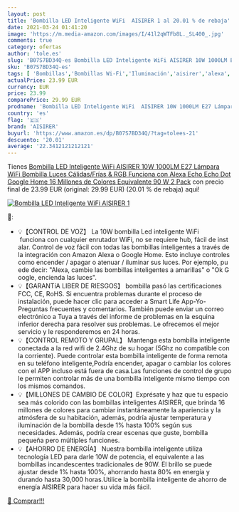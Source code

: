 ```yaml
---
layout: post
title: 'Bombilla LED Inteligente WiFi  AISIRER 1 al 20.01 % de rebaja'
date: 2021-03-24 01:41:20
image: 'https://m.media-amazon.com/images/I/41l2qWTFb8L._SL400_.jpg'
comments: true
category: ofertas
author: 'tole.es'
slug: 'B07S7BD34Q-es Bombilla LED Inteligente WiFi AISIRER 10W 1000LM E27...'
sku: 'B07S7BD34Q-es'
tags: [ 'Bombillas','Bombillas Wi-Fi','Iluminación','aisirer','alexa','google','home', ]
actualPrice: 23.99 EUR
currency: EUR
price: 23.99
comparePrice: 29.99 EUR
prodname: 'Bombilla LED Inteligente WiFi  AISIRER 10W 1000LM E27 Lámpara  WiFi Bombilla Luces Cálidas/Frías & RGB Funciona con Alexa  Echo  Echo Dot  Google Home  16 Millones de Colores  Equivalente 90 W  2 Pack'
country: 'es'
flag: '🇪🇸'
brand: 'AISIRER'
buyurl: 'https://www.amazon.es/dp/B07S7BD34Q/?tag=tolees-21'
descuento: '20.01'
average: '22.3412121212121'
---
```


Tienes [Bombilla LED Inteligente WiFi  AISIRER 10W 1000LM E27 Lámpara  WiFi Bombilla Luces Cálidas/Frías & RGB Funciona con Alexa  Echo  Echo Dot  Google Home  16 Millones de Colores  Equivalente 90 W  2 Pack](https://www.amazon.es/dp/B07S7BD34Q/?tag=tolees-21) con precio final de  23.99 EUR (original: 29.99 EUR) (20.01 %  de rebaja) aqui!

[![Bombilla LED Inteligente WiFi  AISIRER 1](https://m.media-amazon.com/images/I/41l2qWTFb8L._SL400_.jpg)](https://www.amazon.es/dp/B07S7BD34Q/?tag=tolees-21)

🔎:

- 💡【CONTROL DE VOZ】 La 10W bombilla Led inteligente WiFi  funciona con cualquier enrutador WiFi, no se requiere hub, fácil de instalar. Control de voz fácil con todas las bombillas inteligentes a través de la integración con Amazon Alexa o Google Home. Esto incluye controles como encender / apagar o atenuar / iluminar sus luces. Por ejemplo, puede decir: "Alexa, cambie las bombillas inteligentes a amarillas" o "Ok Google, encienda las luces". 
- 💡【GARANTíA LIBER DE RIESGOS】 bombilla pasó las certificaciones FCC, CE, RoHS. Si encuentra problemas durante el proceso de instalación, puede hacer clic para acceder a Smart Life App-Yo-Preguntas frecuentes y comentarios. También puede enviar un correo electrónico a Tuya a través del informe de problemas en la esquina inferior derecha para resolver sus problemas. Le ofrecemos el mejor servicio y le responderemos en 24 horas.
- 💡【CONTROL REMOTO Y GRUPAL】 Mantenga esta bombilla inteligente conectada a la red wifi de 2.4Ghz de su hogar (5Ghz no compatible con la corriente). Puede controlar esta bombilla inteligente de forma remota en su teléfono inteligente,Podría encender, apagar o cambiar los colores con el APP incluso está fuera de casa.Las funciones de control de grupo le permiten controlar más de una bombilla inteligente mismo tiempo con los mismos comandos.
- 💡【MILLONES DE CAMBIO DE COLOR】Exprésate y haz que tu espacio sea más colorido con las bombillas inteligentes AISIRER, que brinda 16 millones de colores para cambiar instantáneamente la apariencia y la atmósfera de su habitación, además, podría ajustar temperatura y iluminación de la bombilla desde 1% hasta 100% según sus necesidades. Además, podría crear escenas que guste, bombilla pequeña pero múltiples funciones.
- 💡【AHORRO DE ENERGÍA】 Nuestra bombilla inteligente utiliza tecnología LED para darle 10W de potencia, el equivalente a las bombillas incandescentes tradicionales de 90W. El brillo se puede ajustar desde 1% hasta 100%, ahorrando hasta 80% en energía y durando hasta 30,000 horas.Utilice la bombilla inteligente de ahorro de energía AISIRER para hacer su vida más fácil.

[🛒 Comprar!!!](https://www.amazon.es/dp/B07S7BD34Q/?tag=tolees-21)
